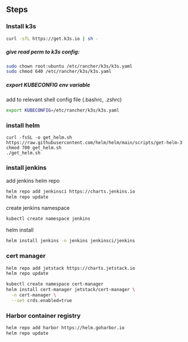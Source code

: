 ## Steps

### Install k3s

```bash
curl -sfL https://get.k3s.io | sh -
```

##### give read perm to k3s config:

```bash
sudo chown root:ubuntu /etc/rancher/k3s/k3s.yaml
sudo chmod 640 /etc/rancher/k3s/k3s.yaml
```

##### export KUBECONFIG env variable

add to relevant shell config file (.bashrc, .zshrc)

```bash
export KUBECONFIG=/etc/rancher/k3s/k3s.yaml
```

### install helm

```
curl -fsSL -o get_helm.sh https://raw.githubusercontent.com/helm/helm/main/scripts/get-helm-3
chmod 700 get_helm.sh
./get_helm.sh
```

### install jenkins

add jenkins helm repo

```bash
helm repo add jenkinsci https://charts.jenkins.io
helm repo update
```

create jenkins namespace

```bash
kubectl create namespace jenkins
```

helm install

```bash
helm install jenkins -n jenkins jenkinsci/jenkins
```

### cert manager

```bash
helm repo add jetstack https://charts.jetstack.io
helm repo update

kubectl create namespace cert-manager
helm install cert-manager jetstack/cert-manager \
  -n cert-manager \
  --set crds.enabled=true
```

### Harbor container registry

```bash
helm repo add harbor https://helm.goharbor.io
helm repo update
```
